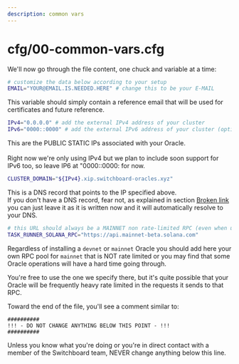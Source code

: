 ```yaml
---
description: common vars
---
```


# cfg/00-common-vars.cfg

We'll now go through the file content, one chuck and variable at a time:

```bash
# customize the data below according to your setup
EMAIL="YOUR@EMAIL.IS.NEEDED.HERE" # change this to be your E-MAIL
```

This variable should simply contain a reference email that will be used for certificates and future reference.

```bash
IPv4="0.0.0.0" # add the external IPv4 address of your cluster
IPv6="0000::0000" # add the external IPv6 address of your cluster (optional)
```

This are the PUBLIC STATIC IPs associated with your Oracle.\
\
Right now we're only using IPv4 but we plan to include soon support for IPv6 too, so leave IP6 at "0000::0000: for now.

```bash
CLUSTER_DOMAIN="${IPv4}.xip.switchboard-oracles.xyz"
```

This is a DNS record that points to the IP specified above. \
If you don't have a DNS record, fear not, as explained in section [Broken link](broken-reference "mention") you can just leave it as it is written now and it will automatically resolve to your DNS.

```bash
# this URL should always be a MAINNET non rate-limited RPC (even when using devnet)
TASK_RUNNER_SOLANA_RPC="https://api.mainnet-beta.solana.com"
```

Regardless of installing a `devnet` or `mainnet` Oracle you should add here your own RPC pool for `mainnet` that is NOT rate limited or you may find that some Oracle operations will have a hard time going through.

You're free to use the one we specify there, but it's quite possible that your Oracle will be frequently heavy rate limited in the requests it sends to that RPC.

Toward the end of the file, you'll see a comment similar to:

```
##########
!!! - DO NOT CHANGE ANYTHING BELOW THIS POINT - !!!
##########
```

Unless you know what you're doing or you're in direct contact with a member of the Switchboard team, NEVER change anything below this line.
